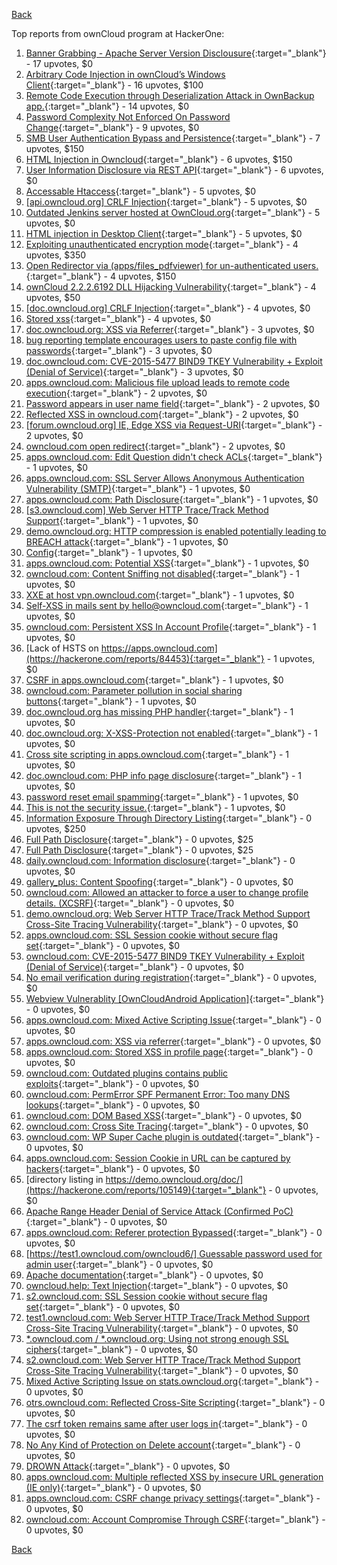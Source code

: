 [Back](../README.md)

Top reports from ownCloud program at HackerOne:

1. [Banner Grabbing - Apache Server Version Disclousure](https://hackerone.com/reports/269467){:target="_blank"} - 17 upvotes, $0
2. [Arbitrary Code Injection in ownCloud’s Windows Client](https://hackerone.com/reports/155657){:target="_blank"} - 16 upvotes, $100
3. [Remote Code Execution through Deserialization Attack in OwnBackup app.](https://hackerone.com/reports/562335){:target="_blank"} - 14 upvotes, $0
4. [Password Complexity Not Enforced On Password Change](https://hackerone.com/reports/276123){:target="_blank"} - 9 upvotes, $0
5. [SMB User Authentication Bypass and Persistence](https://hackerone.com/reports/148151){:target="_blank"} - 7 upvotes, $150
6. [HTML Injection in Owncloud](https://hackerone.com/reports/215410){:target="_blank"} - 6 upvotes, $150
7. [User Information Disclosure via REST API](https://hackerone.com/reports/197786){:target="_blank"} - 6 upvotes, $0
8. [Accessable Htaccess](https://hackerone.com/reports/171272){:target="_blank"} - 5 upvotes, $0
9. [[api.owncloud.org] CRLF Injection](https://hackerone.com/reports/154306){:target="_blank"} - 5 upvotes, $0
10. [Outdated Jenkins server hosted at OwnCloud.org](https://hackerone.com/reports/208566){:target="_blank"} - 5 upvotes, $0
11. [HTML injection in Desktop Client](https://hackerone.com/reports/206877){:target="_blank"} - 5 upvotes, $0
12. [Exploiting unauthenticated encryption mode](https://hackerone.com/reports/108082){:target="_blank"} - 4 upvotes, $350
13. [Open Redirector via (apps/files_pdfviewer) for un-authenticated users.](https://hackerone.com/reports/131082){:target="_blank"} - 4 upvotes, $150
14. [ownCloud 2.2.2.6192 DLL Hijacking Vulnerability](https://hackerone.com/reports/151475){:target="_blank"} - 4 upvotes, $50
15. [[doc.owncloud.org] CRLF Injection](https://hackerone.com/reports/154275){:target="_blank"} - 4 upvotes, $0
16. [Stored xss](https://hackerone.com/reports/187380){:target="_blank"} - 4 upvotes, $0
17. [doc.owncloud.org: XSS via Referrer](https://hackerone.com/reports/130951){:target="_blank"} - 3 upvotes, $0
18. [bug reporting template encourages users to paste config file with passwords](https://hackerone.com/reports/196969){:target="_blank"} - 3 upvotes, $0
19. [doc.owncloud.com: CVE-2015-5477 BIND9 TKEY Vulnerability + Exploit (Denial of Service)](https://hackerone.com/reports/217381){:target="_blank"} - 3 upvotes, $0
20. [apps.owncloud.com: Malicious file upload leads to remote code execution](https://hackerone.com/reports/84374){:target="_blank"} - 2 upvotes, $0
21. [Password appears in user name field](https://hackerone.com/reports/85559){:target="_blank"} - 2 upvotes, $0
22. [Reflected XSS in owncloud.com](https://hackerone.com/reports/127259){:target="_blank"} - 2 upvotes, $0
23. [[forum.owncloud.org] IE, Edge XSS via Request-URI](https://hackerone.com/reports/154319){:target="_blank"} - 2 upvotes, $0
24. [owncloud.com open redirect](https://hackerone.com/reports/258632){:target="_blank"} - 2 upvotes, $0
25. [apps.owncloud.com: Edit Question didn't check ACLs](https://hackerone.com/reports/85532){:target="_blank"} - 1 upvotes, $0
26. [apps.owncloud.com: SSL Server Allows Anonymous Authentication Vulnerability (SMTP)](https://hackerone.com/reports/83803){:target="_blank"} - 1 upvotes, $0
27. [apps.owncloud.com: Path Disclosure](https://hackerone.com/reports/83801){:target="_blank"} - 1 upvotes, $0
28. [[s3.owncloud.com] Web Server HTTP Trace/Track Method Support](https://hackerone.com/reports/90601){:target="_blank"} - 1 upvotes, $0
29. [demo.owncloud.org: HTTP compression is enabled potentially leading to BREACH attack](https://hackerone.com/reports/84105){:target="_blank"} - 1 upvotes, $0
30. [Config](https://hackerone.com/reports/84797){:target="_blank"} - 1 upvotes, $0
31. [apps.owncloud.com: Potential XSS](https://hackerone.com/reports/85577){:target="_blank"} - 1 upvotes, $0
32. [owncloud.com: Content Sniffing not disabled](https://hackerone.com/reports/83251){:target="_blank"} - 1 upvotes, $0
33. [XXE at host vpn.owncloud.com](https://hackerone.com/reports/105980){:target="_blank"} - 1 upvotes, $0
34. [Self-XSS in mails sent by hello@owncloud.com](https://hackerone.com/reports/92111){:target="_blank"} - 1 upvotes, $0
35. [owncloud.com: Persistent XSS In Account Profile](https://hackerone.com/reports/116254){:target="_blank"} - 1 upvotes, $0
36. [Lack of HSTS on https://apps.owncloud.com](https://hackerone.com/reports/84453){:target="_blank"} - 1 upvotes, $0
37. [CSRF in apps.owncloud.com](https://hackerone.com/reports/84395){:target="_blank"} - 1 upvotes, $0
38. [owncloud.com: Parameter pollution in social sharing buttons](https://hackerone.com/reports/106024){:target="_blank"} - 1 upvotes, $0
39. [doc.owncloud.org has missing PHP handler](https://hackerone.com/reports/121382){:target="_blank"} - 1 upvotes, $0
40. [doc.owncloud.org: X-XSS-Protection not enabled](https://hackerone.com/reports/128493){:target="_blank"} - 1 upvotes, $0
41. [Cross site scripting in apps.owncloud.com](https://hackerone.com/reports/129551){:target="_blank"} - 1 upvotes, $0
42. [doc.owncloud.com: PHP info page disclosure](https://hackerone.com/reports/134216){:target="_blank"} - 1 upvotes, $0
43. [password reset email spamming](https://hackerone.com/reports/224095){:target="_blank"} - 1 upvotes, $0
44. [This is not the security issue.](https://hackerone.com/reports/257106){:target="_blank"} - 1 upvotes, $0
45. [Information Exposure Through Directory Listing](https://hackerone.com/reports/110655){:target="_blank"} - 0 upvotes, $250
46. [Full Path Disclosure](https://hackerone.com/reports/87505){:target="_blank"} - 0 upvotes, $25
47. [Full Path Disclosure](https://hackerone.com/reports/85201){:target="_blank"} - 0 upvotes, $25
48. [daily.owncloud.com: Information disclosure](https://hackerone.com/reports/84085){:target="_blank"} - 0 upvotes, $0
49. [gallery_plus: Content Spoofing](https://hackerone.com/reports/87752){:target="_blank"} - 0 upvotes, $0
50. [owncloud.com: Allowed an attacker to force a user to change profile details. (XCSRF)](https://hackerone.com/reports/83239){:target="_blank"} - 0 upvotes, $0
51. [demo.owncloud.org: Web Server HTTP Trace/Track Method Support Cross-Site Tracing Vulnerability](https://hackerone.com/reports/83837){:target="_blank"} - 0 upvotes, $0
52. [apps.owncloud.com: SSL Session cookie without secure flag set](https://hackerone.com/reports/83710){:target="_blank"} - 0 upvotes, $0
53. [owncloud.com: CVE-2015-5477 BIND9 TKEY Vulnerability + Exploit (Denial of Service)](https://hackerone.com/reports/89097){:target="_blank"} - 0 upvotes, $0
54. [No email verification during registration](https://hackerone.com/reports/90643){:target="_blank"} - 0 upvotes, $0
55. [Webview Vulnerablity [OwnCloudAndroid Application]](https://hackerone.com/reports/87835){:target="_blank"} - 0 upvotes, $0
56. [apps.owncloud.com: Mixed Active Scripting Issue](https://hackerone.com/reports/85541){:target="_blank"} - 0 upvotes, $0
57. [apps.owncloud.com: XSS via referrer](https://hackerone.com/reports/83374){:target="_blank"} - 0 upvotes, $0
58. [apps.owncloud.com: Stored XSS in profile page](https://hackerone.com/reports/84371){:target="_blank"} - 0 upvotes, $0
59. [owncloud.com: Outdated plugins contains public exploits](https://hackerone.com/reports/84581){:target="_blank"} - 0 upvotes, $0
60. [owncloud.com: PermError SPF Permanent Error: Too many DNS lookups](https://hackerone.com/reports/83578){:target="_blank"} - 0 upvotes, $0
61. [owncloud.com: DOM Based XSS](https://hackerone.com/reports/83178){:target="_blank"} - 0 upvotes, $0
62. [owncloud.com: Cross Site Tracing](https://hackerone.com/reports/83373){:target="_blank"} - 0 upvotes, $0
63. [owncloud.com: WP Super Cache plugin is outdated](https://hackerone.com/reports/90980){:target="_blank"} - 0 upvotes, $0
64. [apps.owncloud.com: Session Cookie in URL can be captured by hackers](https://hackerone.com/reports/83667){:target="_blank"} - 0 upvotes, $0
65. [directory listing in https://demo.owncloud.org/doc/](https://hackerone.com/reports/105149){:target="_blank"} - 0 upvotes, $0
66. [Apache Range Header Denial of Service Attack (Confirmed PoC)](https://hackerone.com/reports/88904){:target="_blank"} - 0 upvotes, $0
67. [apps.owncloud.com: Referer protection Bypassed](https://hackerone.com/reports/92644){:target="_blank"} - 0 upvotes, $0
68. [[https://test1.owncloud.com/owncloud6/] Guessable password used for admin user](https://hackerone.com/reports/107849){:target="_blank"} - 0 upvotes, $0
69. [Apache documentation](https://hackerone.com/reports/90321){:target="_blank"} - 0 upvotes, $0
70. [owncloud.help: Text Injection](https://hackerone.com/reports/112304){:target="_blank"} - 0 upvotes, $0
71. [s2.owncloud.com: SSL Session cookie without secure flag set](https://hackerone.com/reports/83856){:target="_blank"} - 0 upvotes, $0
72. [test1.owncloud.com: Web Server HTTP Trace/Track Method Support Cross-Site Tracing Vulnerability](https://hackerone.com/reports/83971){:target="_blank"} - 0 upvotes, $0
73. [*.owncloud.com / *.owncloud.org: Using not strong enough SSL ciphers](https://hackerone.com/reports/84078){:target="_blank"} - 0 upvotes, $0
74. [s2.owncloud.com: Web Server HTTP Trace/Track Method Support Cross-Site Tracing Vulnerability](https://hackerone.com/reports/83855){:target="_blank"} - 0 upvotes, $0
75. [Mixed Active Scripting Issue on stats.owncloud.org](https://hackerone.com/reports/108692){:target="_blank"} - 0 upvotes, $0
76. [otrs.owncloud.com: Reflected Cross-Site Scripting](https://hackerone.com/reports/108288){:target="_blank"} - 0 upvotes, $0
77. [The csrf token remains same after user logs in](https://hackerone.com/reports/111262){:target="_blank"} - 0 upvotes, $0
78. [No Any Kind of Protection on Delete account](https://hackerone.com/reports/113211){:target="_blank"} - 0 upvotes, $0
79. [DROWN Attack](https://hackerone.com/reports/119808){:target="_blank"} - 0 upvotes, $0
80. [apps.owncloud.com: Multiple reflected XSS by insecure URL generation (IE only)](https://hackerone.com/reports/83381){:target="_blank"} - 0 upvotes, $0
81. [apps.owncloud.com: CSRF change privacy settings](https://hackerone.com/reports/85565){:target="_blank"} - 0 upvotes, $0
82. [owncloud.com: Account Compromise Through CSRF](https://hackerone.com/reports/84372){:target="_blank"} - 0 upvotes, $0


[Back](../README.md)